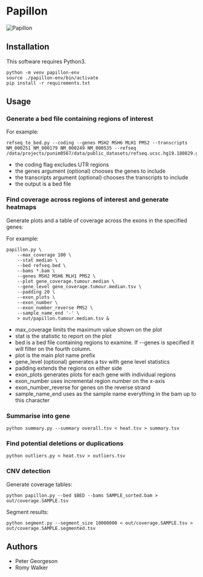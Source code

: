 
# Papillon
![Papillon](assets/papillon.png)

## Installation
This software requires Python3.

```
python -m venv papillon-env
source ./papillon-env/bin/activate
pip install -r requirements.txt
```

## Usage

### Generate a bed file containing regions of interest

For example:
```
refseq_to_bed.py --coding --genes MSH2 MSH6 MLH1 PMS2 --transcripts NM_000251 NM_000179 NM_000249 NM_000535 --refseq  /data/projects/punim0567/data/public_datasets/refseq.ucsc.hg19.180829.gz
```

* the coding flag excludes UTR regions
* the genes argument (optional) chooses the genes to include
* the transcripts argument (optional) chooses the transcripts to include
* the output is a bed file

### Find coverage across regions of interest and generate heatmaps
Generate plots and a table of coverage across the exons in the specified genes:

For example:
```
papillon.py \
    --max_coverage 100 \
    --stat median \
    --bed refseq.bed \
    --bams *.bam \
    --genes MSH2 MSH6 MLH1 PMS2 \
    --plot gene_coverage.tumour.median \
    --gene_level gene_coverage.tumour.median.tsv \
    --padding 20 \
    --exon_plots \
    --exon_number \
    --exon_number_reverse PMS2 \
    --sample_name_end '-' \
    > out/papillon.tumour.median.tsv &
```

* max_coverage limits the maximum value shown on the plot
* stat is the statistic to report on the plot
* bed is a bed file containing regions to examine. If --genes is specified it will filter on the fourth column.
* plot is the main plot name prefix
* gene_level (optional) generates a tsv with gene level statistics
* padding extends the regions on either side
* exon_plots generates plots for each gene with individual regions
* exon_number uses incremental region number on the x-axis
* exon_number_reverse for genes on the reverse strand
* sample_name_end uses as the sample name everything in the bam up to this character

### Summarise into gene

```
python summary.py --summary overall.tsv < heat.tsv > summary.tsv
```

### Find potential deletions or duplications
```
python outliers.py < heat.tsv > outliers.tsv
```

### CNV detection

Generate coverage tables:
```
python papillon.py --bed $BED --bams SAMPLE_sorted.bam > out/coverage.SAMPLE.tsv
```

Segment results:
```
python segment.py --segment_size 10000000 < out/coverage.SAMPLE.tsv > out/coverage.SAMPLE.segmented.tsv
```




## Authors
* Peter Georgeson
* Romy Walker

